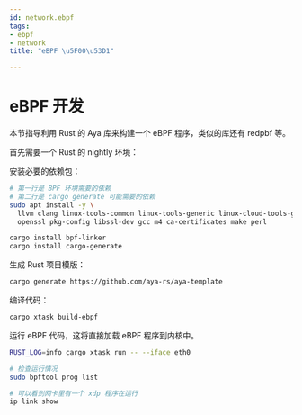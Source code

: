 ```yaml
---
id: network.ebpf
tags:
- ebpf
- network
title: "eBPF \u5F00\u53D1"

---
```

# eBPF 开发
本节指导利用 Rust 的 Aya 库来构建一个 eBPF 程序，类似的库还有 redpbf 等。

首先需要一个 Rust 的 nightly 环境：

安装必要的依赖包：

```bash
# 第一行是 BPF 环境需要的依赖
# 第二行是 cargo generate 可能需要的依赖
sudo apt install -y \
  llvm clang linux-tools-common linux-tools-generic linux-cloud-tools-generic \
  openssl pkg-config libssl-dev gcc m4 ca-certificates make perl

cargo install bpf-linker
cargo install cargo-generate
```

生成 Rust 项目模版：

```bash
cargo generate https://github.com/aya-rs/aya-template
```

编译代码：

```bash
cargo xtask build-ebpf
```

运行 eBPF 代码，这将直接加载 eBPF 程序到内核中。

```bash
RUST_LOG=info cargo xtask run -- --iface eth0

# 检查运行情况
sudo bpftool prog list

# 可以看到网卡里有一个 xdp 程序在运行
ip link show
```

